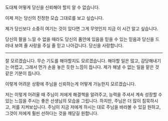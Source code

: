 도대체 어떻게 당신을 신뢰해야 할지 알 수 없습니다.

이제 저는 당신의 진정한 모습 그대로를 보고 싶습니다.

제가 당신보다 소중히 여기는 것이 있다면 그게 무엇인지 지금 이 시간 알고 싶습니다.

당신의 팔을 느낄 수 없을 때라도 당신의 품안에 있음을 믿을 수 있는 믿음과 당신을 드러내 보여 줄 사랑을 주실 줄 믿고 나아갑니다. 당신을 사랑합니다.

---

잘 모르겠습니다. 무슨 기도를 해야할지도 모르겠습니다.
해야할 일은 많고, 감당해내기는 어렵고, 그래서 먼가 손을 놓은 듯한 느낌이 듭니다.
제가 해낼 수 없는 일을 맡은 것 같은 기분이 듭니다.

이렇게 어려운 상황에 주님을 신뢰하는게 어떻게 가능한지 모르겠습니다.

저는 이렇게 어려울 때 주님이 저에게 해결책을 알려주고, 능력을 주셔서 계속 성장할 수 있는 느낌을 주시는 좋은 선생님의 모습을 그립니다.
하지만, 주님은 더 많이 침묵하시고, 저를 지켜보십니다. 주님이 지금 저에게 하시는 대로 주님을 바라볼 수 있길 원하고, 그것이 저에게 훨씬 선하다는 것을 깨닫길 원합니다.

